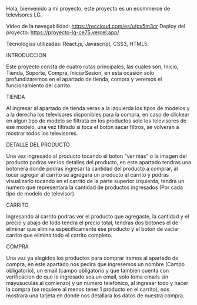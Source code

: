 Hola, bienvenido a mi proyecto, este proyecto es un ecommerce de televisores LG.

Video de la navegabilidad: https://reccloud.com/es/u/pv5m3cr
Deploy del proyecto: https://proyecto-lg-ce75.vercel.app/

Tecnologias utilizadas: React.js, Javascript, CSS3, HTML5.

INTRODUCCION

Este proyecto consta de cuatro rutas principales, las cuales son, Inicio, Tienda, Soporte, Compra, IniciarSesion, en esta ocasión solo profundizaremos en el apartado de tienda, compra y veremos el funcionamiento del carrito.

TIENDA

Al ingresar al apartado de tienda veras a la izquierda los tipos de modelos y a la derecha los televisores disponibles para la compra, en caso de clickear en algun tipo de modelo se filtrata en los productos solo los televisores de ese modelo, una vez filtrado si toca el boton sacar filtros, se volveran a mostrar todos los televisores.

DETALLE DEL PRODUCTO

Una vez ingresado al producto tocando el boton "ver mas" o la imagen del producto podras ver los detalles del producto, en este apartado tendras una botonera donde podras ingresar la cantidad del producto a comprar, al tocar agregar al carrito se agregara un producto al carrito y podras visualizarlo tocando en el carrito de la parte superior izquierda, tendra un numero que representara la cantidad de productos ingresados (Por cada tipo de modelo de televisor).

CARRITO

Ingresando al carrito podras ver el producto que agregaste, la cantidad y el precio y abajo de todo tendra el precio total, tendras dos botones el de eliminar que elimina especificamente ese producto y el boton de vaciar carrito que elimina todo el carrito completo.

COMPRA

Una vez ya elegidos los productos para comprar iremos al apartado de compra, en este apartado nos pedira que ingresemos un nombre (Campo obligatorio), un email (campo obligatorio y que tambien cuenta con verificacion de que lo ingresado sea un email, solo toma emails sin mayusuculas al comienzo) y un numero telefonico, al ingresar todo y hacer la compra (se requiere al menos tener 1 producto en el carrito), nos mostrara una tarjeta en donde nos detallara los datos de nuestra compra.

